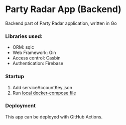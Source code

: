 # Party Radar App (Backend)

Backend part of Party Radar application, written in Go

### Libraries used:
* ORM: sqlc
* Web Framework: Gin
* Access control: Casbin
* Authentication: Firebase

### Startup

1. Add serviceAccountKey.json
2. Run [local docker-compose file](./docker-compose.local.yaml) 

### Deployment

This app can be deployed with GitHub Actions.